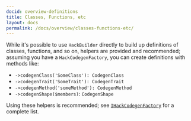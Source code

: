 ```yaml
---
docid: overview-definitions
title: Classes, Functions, etc
layout: docs
permalink: /docs/overview/classes-functions-etc/
---
```


While it's possible to use `HackBuilder` directly to build up definitions of classes, functions,
and so on, helpers are provided and recommended; assuming you have a `HackCodegenFactory`, you can
create definitions with methods like:

 - `->codegenClass('SomeClass'): CodegenClass`
 - `->codegenTrait('SomeTrait'): CodegenTrait`
 - `->codegenMethod('someMethod'): CodegenMethod`
 - `->codegenShape($members)`: `CodegenShape`

Using these helpers is recommended; see
[`IHackCodegenFactory`](https://github.com/hhvm/hack-codegen/blob/master/src/ICodegenFactory.php)
for a complete list.
